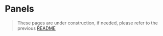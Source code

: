 # Panels

> These pages are under construction, if needed, please refer to the previous [README](readme_previous.md)

